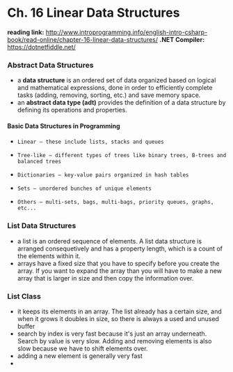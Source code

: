 # Ch. 16 Linear Data Structures

**reading link:** http://www.introprogramming.info/english-intro-csharp-book/read-online/chapter-16-linear-data-structures/
**.NET Compiler:** https://dotnetfiddle.net/

### Abstract Data Structures
- a **data structure** is an ordered set of data organized based on logical and mathematical expressions, done in order to efficiently complete tasks (adding, removing, sorting, etc.) and save memory space.
- an **abstract data type (adt)** provides the definition of a data structure by defining its operations and properties.

#### Basic Data Structures in Programming
-     Linear – these include lists, stacks and queues
-     Tree-like – different types of trees like binary trees, B-trees and balanced trees
-     Dictionaries – key-value pairs organized in hash tables
-     Sets – unordered bunches of unique elements
-     Others – multi-sets, bags, multi-bags, priority queues, graphs, etc...

### List Data Structures
- a list is an ordered sequence of elements. A list data structure is arranged consequetively and has a property length, which is a count of the elements within it.  
- arrays have a fixed size that you have to specify before you create the array. If you want to expand the array than you will have to make a new array that is larger in size and then copy the information over.

### List Class
- it keeps its elements in an array. The list already has a certain size, and when it grows it doubles in size, so there is always a used and unused buffer
- search by index is very fast because it's just an array underneath. Search by value is very slow. Adding and removing elements is also slow because we have to shift elements over.
- adding a new element is generally very fast
- 

